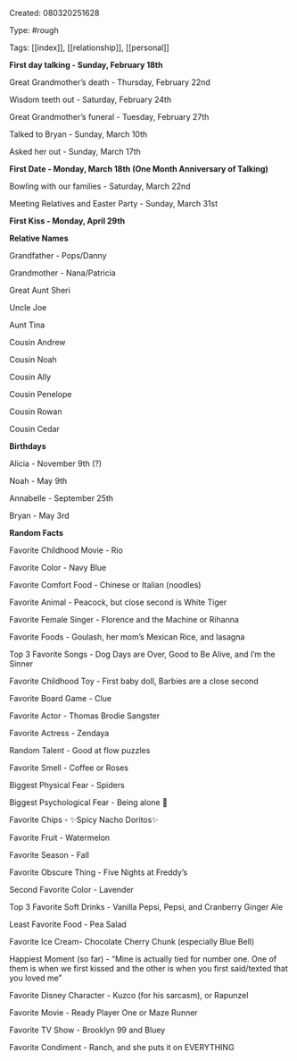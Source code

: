 Created: 080320251628

Type: #rough

Tags: [[index]], [[relationship]], [[personal]]

**First day talking - Sunday, February 18th**

Great Grandmother’s death - Thursday, February 22nd

Wisdom teeth out - Saturday, February 24th

Great Grandmother’s funeral - Tuesday, February 27th

Talked to Bryan - Sunday, March 10th

Asked her out - Sunday, March 17th

**First Date - Monday, March 18th (One Month Anniversary of Talking)**

Bowling with our families - Saturday, March 22nd

Meeting Relatives and Easter Party - Sunday, March 31st

**First Kiss - Monday, April 29th**

**Relative Names**

Grandfather - Pops/Danny

Grandmother - Nana/Patricia

Great Aunt Sheri

Uncle Joe

Aunt Tina 

Cousin Andrew

Cousin Noah

Cousin Ally

Cousin Penelope

Cousin Rowan

Cousin Cedar

**Birthdays**

Alicia - November 9th (?)

Noah - May 9th

Annabelle - September 25th

Bryan - May 3rd

**Random Facts**

Favorite Childhood Movie - Rio

Favorite Color - Navy Blue 

Favorite Comfort Food - Chinese or Italian (noodles)

Favorite Animal - Peacock, but close second is White Tiger 

Favorite Female Singer - Florence and the Machine or Rihanna

Favorite Foods - Goulash, her mom’s Mexican Rice, and lasagna

Top 3 Favorite Songs - Dog Days are Over, Good to Be Alive, and I’m the Sinner

Favorite Childhood Toy - First baby doll, Barbies are a close second

Favorite Board Game - Clue

Favorite Actor - Thomas Brodie Sangster

Favorite Actress - Zendaya

Random Talent - Good at flow puzzles

Favorite Smell - Coffee or Roses

Biggest Physical Fear - Spiders

Biggest Psychological Fear - Being alone 🥺

Favorite Chips - ✨Spicy Nacho Doritos✨

Favorite Fruit - Watermelon

Favorite Season - Fall

Favorite Obscure Thing - Five Nights at Freddy’s

Second Favorite Color - Lavender

Top 3 Favorite Soft Drinks - Vanilla Pepsi, Pepsi, and Cranberry Ginger Ale 

Least Favorite Food - Pea Salad 

Favorite Ice Cream- Chocolate Cherry Chunk (especially Blue Bell)

Happiest Moment (so far) - “Mine is actually tied for number one. One of them is when we first kissed and the other is when you first said/texted that you loved me”

Favorite Disney Character - Kuzco (for his sarcasm), or Rapunzel

Favorite Movie - Ready Player One or Maze Runner

Favorite TV Show - Brooklyn 99 and Bluey

Favorite Condiment - Ranch, and she puts it on EVERYTHING
